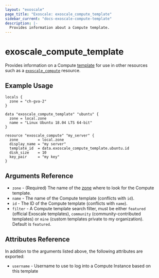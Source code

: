 ```yaml
---
layout: "exoscale"
page_title: "Exoscale: exoscale_compute_template"
sidebar_current: "docs-exoscale-compute-template"
description: |-
  Provides information about a Compute template.
---
```


# exoscale\_compute\_template

Provides information on a Compute [template][templates] for use in other resources such as a [`exoscale_compute`][r-compute] resource.


## Example Usage

```hcl
locals {
  zone = "ch-gva-2"
}

data "exoscale_compute_template" "ubuntu" {
  zone = local.zone
  name = "Linux Ubuntu 18.04 LTS 64-bit"
}

resource "exoscale_compute" "my_server" {
  zone         = local.zone
  display_name = "my server"
  template_id  = data.exoscale_compute_template.ubuntu.id
  disk_size    = 10
  key_pair     = "my key"
}
```


## Arguments Reference

* `zone` - (Required) The name of the [zone][zone] where to look for the Compute template.
* `name` - The name of the Compute template (conflicts with `id`).
* `id` - The ID of the Compute template (conflicts with `name`).
* `filter` - A Compute template search filter, must be either `featured` (official Exoscale templates), `community` (community-contributed templates) or `mine` (custom templates private to my organization). Default is `featured`.



## Attributes Reference

In addition to the arguments listed above, the following attributes are exported:

* `username` - Username to use to log into a Compute Instance based on this template


[r-compute]: ../r/compute.html
[templates]: https://www.exoscale.com/templates/
[zone]: https://www.exoscale.com/datacenters/

